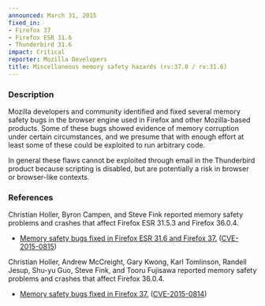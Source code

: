 ```yaml
---
announced: March 31, 2015
fixed_in:
- Firefox 37
- Firefox ESR 31.6
- Thunderbird 31.6
impact: Critical
reporter: Mozilla Developers
title: Miscellaneous memory safety hazards (rv:37.0 / rv:31.6)
---
```


<h3>Description</h3>

<p>Mozilla developers and community identified and fixed several memory safety
bugs in the browser engine used in Firefox and other Mozilla-based products.
Some of these bugs showed evidence of memory corruption under certain
circumstances, and we presume that with enough effort at least some of these
could be exploited to run arbitrary code.</p>

<p class="note">In general these flaws cannot be exploited through email in the
Thunderbird product because scripting is disabled, but are potentially a risk in
browser or browser-like contexts.</p>

<h3>References</h3>

<p>Christian Holler, Byron Campen, and Steve Fink reported memory safety problems and crashes that affect Firefox ESR 31.5.3 and Firefox 36.0.4.</p>

<ul>
  <li><a
href="https://bugzilla.mozilla.org/buglist.cgi?bug_id=1138199,1036515,1137326">
          Memory safety bugs fixed in Firefox ESR 31.6 and Firefox 37.</a> (<a
href="http://cve.mitre.org/cgi-bin/cvename.cgi?name=CVE-2015-0815"
class="ex-ref">CVE-2015-0815</a>)</li>
</ul>

<p>Christian Holler, Andrew McCreight, Gary Kwong, Karl Tomlinson, Randell Jesup, Shu-yu Guo, Steve Fink, and Tooru Fujisawa reported memory safety problems and crashes that affect Firefox 36.0.4.</p>

<ul>
  <li><a
href="https://bugzilla.mozilla.org/buglist.cgi?bug_id=1138391,1005991,1111327,
1116306,1137624,1132342,1130150,1136397,1133909,1127012">
          Memory safety bugs fixed in Firefox 37.</a> (<a
href="http://cve.mitre.org/cgi-bin/cvename.cgi?name=CVE-2015-0814"
class="ex-ref">CVE-2015-0814</a>)</li>
</ul>

</ul>




